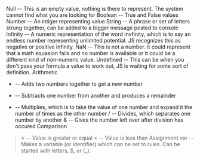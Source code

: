 Null --  This is an empty value, nothing is there to represent. The system cannot find what you are looking for
Boolean -- True and False values
Number -- An intiger representing value
String -- A phrase or set of letters strung together, can be added to a bigger message posted to console
Infinity -- A numeric representation of the word invfinity, which is to say an endless number representing unlimited potential. JS recognizes this as negative or positive infinity.
NaN -- This is not a number. It could represent that a math equasion fails and no number is available or it could be a different kind of non-numeric value. 
Undefined -- This can be when you don't pass your formula a value to work out, JS is waiting for some sort of definition.
Arithmetic
  + -- Adds two numbers together to get a new number
  - -- Subtracts one number from another and produces a remainder
  * -- Multiplies, which is to take the value of one number and expand it the number of times as the other number
  / -- Divides, which separates one number by another
  & -- Gives the number left over after division has occured
Comparison
 >= -- Value is greater or equal
 < -- Value is less than
Assignment
  var -- Makes a variable (or identifier) which can be set to rules. Can be started with letters, $, or (_).
  
  
